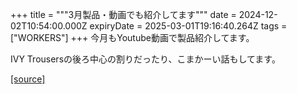 +++
title = """3月製品・動画でも紹介してます"""
date = 2024-12-02T10:54:00.000Z
expiryDate = 2025-03-01T19:16:40.264Z
tags = ["WORKERS"]
+++
今月もYoutube動画で製品紹介してます。

IVY Trousersの後ろ中心の割りだったり、こまかーい話もしてます。

[[source]](http://eworkers.blogspot.com/2024/12/3_2.html)
